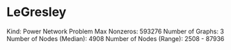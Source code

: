 # LeGresley

Kind: Power Network Problem
Max Nonzeros: 593276
Number of Graphs: 3
Number of Nodes (Median): 4908
Number of Nodes (Range): 2508 - 87936